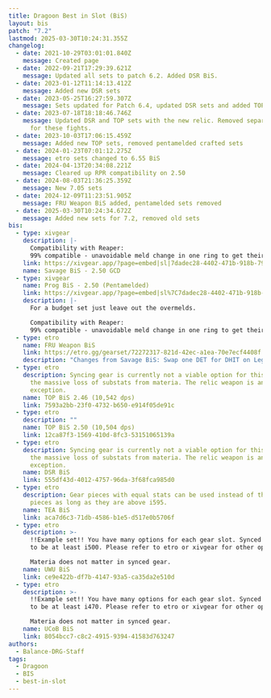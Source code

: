 ```yaml
---
title: Dragoon Best in Slot (BiS)
layout: bis
patch: "7.2"
lastmod: 2025-03-30T10:24:31.355Z
changelog:
  - date: 2021-10-29T03:01:01.840Z
    message: Created page
  - date: 2022-09-21T17:29:39.621Z
    message: Updated all sets to patch 6.2. Added DSR BiS.
  - date: 2023-01-12T11:14:13.412Z
    message: Added new DSR sets
  - date: 2023-05-25T16:27:59.307Z
    message: Sets updated for Patch 6.4, updated DSR sets and added TOP sets
  - date: 2023-07-18T18:18:46.746Z
    message: Updated DSR and TOP sets with the new relic. Removed separate prog sets
      for these fights.
  - date: 2023-10-03T17:06:15.459Z
    message: Added new TOP sets, removed pentamelded crafted sets
  - date: 2024-01-23T07:01:12.275Z
    message: etro sets changed to 6.55 BiS
  - date: 2024-04-13T20:34:08.221Z
    message: Cleared up RPR compatibility on 2.50
  - date: 2024-08-03T21:36:25.359Z
    message: New 7.05 sets
  - date: 2024-12-09T11:23:51.905Z
    message: FRU Weapon BiS added, pentamelded sets removed
  - date: 2025-03-30T10:24:34.672Z
    message: Added new sets for 7.2, removed old sets
bis:
  - type: xivgear
    description: |-
      Compatibility with Reaper:
      99% compatible - unavoidable meld change in one ring to get their 2.49
    link: https://xivgear.app/?page=embed|sl|7dadec28-4402-471b-918b-796a6db7efa6&onlySetIndex=2
    name: Savage BiS - 2.50 GCD
  - type: xivgear
    name: Prog BiS - 2.50 (Pentamelded)
    link: https://xivgear.app/?page=embed|sl%7C7dadec28-4402-471b-918b-796a6db7efa6&onlySetIndex=0
    description: |-
      For a budget set just leave out the overmelds.

      Compatibility with Reaper:
      99% compatible - unavoidable meld change in one ring to get their 2.49
  - type: etro
    name: FRU Weapon BiS
    link: https://etro.gg/gearset/72272317-821d-42ec-a1ea-70e7ecf4408f
    description: "Changes from Savage BiS: Swap one DET for DHIT on Legs"
  - type: etro
    description: Syncing gear is currently not a viable option for this fight due to
      the massive loss of substats from materia. The relic weapon is an
      exception.
    name: TOP BiS 2.46 (10,542 dps)
    link: 7593a2bb-23f0-4732-b650-e914f05de91c
  - type: etro
    description: ""
    name: TOP BiS 2.50 (10,504 dps)
    link: 12ca87f3-1569-410d-8fc3-53151065139a
  - type: etro
    description: Syncing gear is currently not a viable option for this fight due to
      the massive loss of substats from materia. The relic weapon is an
      exception.
    name: DSR BiS
    link: 555df43d-4012-4757-96da-3f68fca985d0
  - type: etro
    description: Gear pieces with equal stats can be used instead of the listed i600
      pieces as long as they are above i595.
    name: TEA BiS
    link: aca7d6c3-71db-4586-b1e5-d517e0b5706f
  - type: etro
    description: >-
      !!Example set!! You have many options for each gear slot. Synced gear has
      to be at least i500. Please refer to etro or xivgear for other options.

      Materia does not matter in synced gear.
    name: UWU BiS
    link: ce9e422b-df7b-4147-93a5-ca35da2e510d
  - type: etro
    description: >-
      !!Example set!! You have many options for each gear slot. Synced gear has
      to be at least i470. Please refer to etro or xivgear for other options.

      Materia does not matter in synced gear.
    name: UCoB BiS
    link: 8054bcc7-c8c2-4915-9394-41583d763247
authors:
  - Balance-DRG-Staff
tags:
  - Dragoon
  - BIS
  - best-in-slot
---
```

